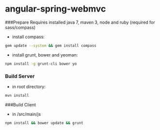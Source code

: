 angular-spring-webmvc
=====================

###Prepare
Requires installed java 7, maven 3, node and ruby (required for sass/compass)

- install compass: 

```bash 
gem update --system && gem install compass
```

- install grunt, bower and yeoman:

```bash 
npm install -g grunt-cli bower yo
```

### Build Server
- in root directory: 

```bash 
mvn install
```

###Build Client

- in /src/main/js

```bash 
npm install && bower update && grunt
```


